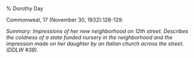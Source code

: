 % Dorothy Day

Commonweal, 17 (November 30, 1932):128-129.

*Summary: Impressions of her new neighborhood on 12th street. Describes
the coldness of a state funded nursery in the neighborhood and the
impression made on her daughter by an Italian church across the street.
(DDLW \#38).*


